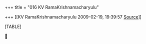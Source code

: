 +++
title = "016 KV RamaKrishnamacharyulu"

+++
[[KV RamaKrishnamacharyulu	2009-02-19, 19:39:57 [Source](https://groups.google.com/g/bvparishat/c/hZqpk6y2ROg)]]



[TABLE]



